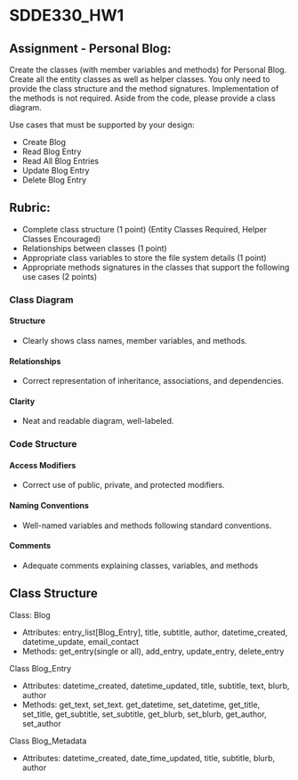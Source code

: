 # SDDE330_HW1

## Assignment - Personal Blog:

Create the classes (with member variables and methods) for Personal Blog. Create all the entity classes as well as helper classes. You only need to provide the class structure and the method signatures. Implementation of the methods is not required. Aside from the code, please provide a class diagram. 

Use cases that must be supported by your design:

- Create Blog
- Read Blog Entry
- Read All Blog Entries
- Update Blog Entry
- Delete Blog Entry 

## Rubric:

- Complete class structure (1 point) (Entity Classes Required, Helper Classes Encouraged)
- Relationships between classes (1 point)
- Appropriate class variables to store the file system details (1 point)
- Appropriate methods signatures in the classes that support the following use cases (2 points)
###  Class Diagram 
#### Structure 
- Clearly shows class names, member variables, and methods. 
#### Relationships 
- Correct representation of inheritance, associations, and dependencies. 
#### Clarity 
- Neat and readable diagram, well-labeled. 

### Code Structure 
#### Access Modifiers 
- Correct use of public, private, and protected modifiers. 
#### Naming Conventions 
- Well-named variables and methods following standard conventions. 
#### Comments 
- Adequate comments explaining classes, variables, and methods


## Class Structure
Class: Blog
- Attributes: entry_list[Blog_Entry], title, subtitle, author, datetime_created, datetime_update, email_contact 
- Methods: get_entry(single or all), add_entry, update_entry, delete_entry

Class Blog_Entry
- Attributes: datetime_created, datetime_updated, title, subtitle, text, blurb, author
- Methods: get_text, set_text. get_datetime, set_datetime, get_title, set_title, get_subtitle, set_subtitle, get_blurb, set_blurb, get_author, set_author

Class Blog_Metadata
- Attributes: datetime_created, date_time_updated, title, subtitle, blurb, author